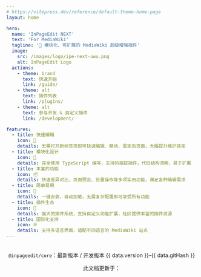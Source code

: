 ```yaml
---
# https://vitepress.dev/reference/default-theme-home-page
layout: home

hero:
  name: 'InPageEdit NEXT'
  text: 'For MediaWiki'
  tagline: '🚀 模块化、可扩展的 MediaWiki 超级增强插件'
  image:
    src: /images/logo/ipe-next-uwu.png
    alt: InPageEdit Logo
  actions:
    - theme: brand
      text: 快速开始
      link: /guide/
    - theme: alt
      text: 插件列表
      link: /plugins/
    - theme: alt
      text: 参与开发 & 自定义插件
      link: /development/

features:
  - title: 快速编辑
    icon: 🚀
    details: 无需打开新标签页即可快速编辑、移动、重定向页面，大幅提升维护效率
  - title: 模块化设计
    icon: 🔧
    details: 完全使用 TypeScript 编写，支持热插拔插件，代码结构清晰，易于扩展
  - title: 丰富的功能
    icon: 📦
    details: 快速差异对比、页面预览、批量操作等多项实用功能，满足各种编辑需求
  - title: 简单易用
    icon: 🎯
    details: 一键安装，自动加载，无需复杂配置即可享受所有功能
  - title: 插件生态
    icon: 🔌
    details: 强大的插件系统，支持自定义功能扩展，社区提供丰富的插件资源
  - title: 国际化支持
    icon: 🌐
    details: 支持多语言界面，适配不同语言的 MediaWiki 站点
---
```


<script setup>
import { data } from './version.data.js'
</script>

<div style="text-align: center; margin-top: 2rem;">

`@inpageedit/core`：最新版本 <Badge type="tip"><IpeVersion /></Badge> / 开发版本 <Badge type="warning" :title="data.gitTime">{{ data.version }}-{{ data.gitHash }}</Badge>

此文档更新于：<DateFormat :date='data.gitTime' />

</div>

<!-- @include: @/.templates/install-personal.md -->
